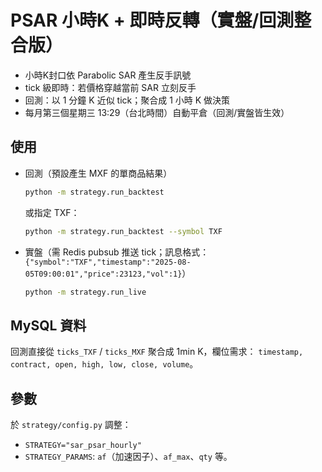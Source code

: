 # PSAR 小時K + 即時反轉（實盤/回測整合版）

- 小時K封口依 Parabolic SAR 產生反手訊號
- tick 級即時：若價格穿越當前 SAR 立刻反手
- 回測：以 1 分鐘 K 近似 tick；聚合成 1 小時 K 做決策
- 每月第三個星期三 13:29（台北時間）自動平倉（回測/實盤皆生效）

## 使用
- 回測（預設產生 MXF 的單商品結果）
  ```bash
  python -m strategy.run_backtest
  ```
  或指定 TXF：
  ```bash
  python -m strategy.run_backtest --symbol TXF
  ```

- 實盤（需 Redis pubsub 推送 tick；訊息格式：
  `{"symbol":"TXF","timestamp":"2025-08-05T09:00:01","price":23123,"vol":1}`）
  ```bash
  python -m strategy.run_live
  ```

## MySQL 資料
回測直接從 `ticks_TXF` / `ticks_MXF` 聚合成 1min K，欄位需求：
`timestamp, contract, open, high, low, close, volume`。

## 參數
於 `strategy/config.py` 調整：
- `STRATEGY="sar_psar_hourly"`
- `STRATEGY_PARAMS`: `af`（加速因子）、`af_max`、`qty` 等。
